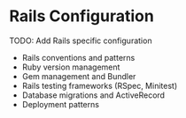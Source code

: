 # Rails Configuration

TODO: Add Rails specific configuration
- Rails conventions and patterns
- Ruby version management
- Gem management and Bundler
- Rails testing frameworks (RSpec, Minitest)
- Database migrations and ActiveRecord
- Deployment patterns